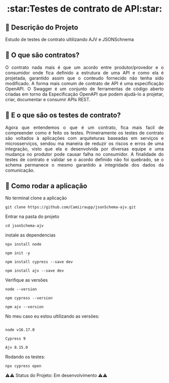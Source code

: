 
<h1 align="center"> :star:Testes de contrato de API:star: </h1>


##  :small_orange_diamond: Descrição do Projeto
<p align="justify"> Estudo de testes de contrato ultilizando AJV e JSONSchnema </p>


##  :small_orange_diamond: O que são contratos?

<p align="justify"> O contrato nada mais é que um acordo entre produtor/provedor e o consumidor onde fica definido a estrutura de uma API e como ela é projetada, garantido assim que o conteudo fornecido não tenha sido modificado. A forma mais comum de contrato de API é uma especificação OpenAPI. O Swagger é um conjunto de ferramentas de código aberto criadas em torno da Especificação OpenAPI que podem ajudá-lo a projetar, criar, documentar e consumir APIs REST.</p>

 ##  :small_orange_diamond: E o que são os testes de contrato?

<p align="justify">Agora que entendemos o que é um contrato, fica mais facil de compreender como é feito os testes. Primeiramente os testes de contrato são voltados à aplicações com arquiteturas baseadas em serviços e microsserviços, sendou ma maneira de reduzir os riscos e erros de uma integração, visto que ela e desenvolvida por diversas equipe e uma mudança no produtor pode causar falha no consumidor. A finalidade do testes de contrato e validar se o acordo definido não foi quebrado, se o schema permanece o mesmo garantido a integridade dos dados da comunicação. </p>

 ##  :small_orange_diamond: Como rodar a aplicação 

<p align="justify">No terminal clone a aplicação  </p>

~~~ 
git clone https://github.com/Camiiraupp/jsonSchema-ajv.git
~~~
<p align="justify">Entrar na pasta do projeto </p>

~~~
cd jsonSchema-ajv
~~~ 
<p align="justify">instale as dependencias </p>

~~~
npx install node 

npm init -y  

npm install cypress --save dev 

npm install ajv --save dev 
~~~

<p align="justify">Verifique as versões </p>

~~~
node --version

npm cypress --version

npm ajv --version
~~~

<p align="justify">No meu caso eu estou ultilizando as versões:</p>

~~~~

node v16.17.0

Cypress 9

Ajv 8.15.0

~~~~



<p align="justify">Rodando os testes:</p>

~~~
npx cypress open
~~~


:warning::warning: Status do Projeto: Em desenvolvimento :warning::warning:
